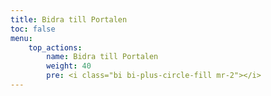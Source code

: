 ```yaml
---
title: Bidra till Portalen
toc: false
menu:
    top_actions:
        name: Bidra till Portalen
        weight: 40
        pre: <i class="bi bi-plus-circle-fill mr-2"></i>
---
```

